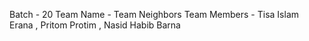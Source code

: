 Batch - 20
Team Name -  Team Neighbors 
Team Members - Tisa Islam Erana , Pritom Protim , Nasid Habib Barna
